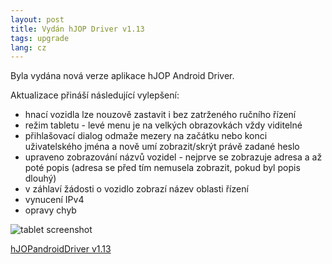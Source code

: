 ```yaml
---
layout: post
title: Vydán hJOP Driver v1.13
tags: upgrade
lang: cz
---
```


Byla vydána nová verze aplikace hJOP Android Driver.

Aktualizace přináší následující vylepšení:

 * hnací vozidla lze nouzově zastavit i bez zatrženého ručního řízení
 * režim tabletu - levé menu je na velkých obrazovkách vždy viditelné
 * přihlašovací dialog odmaže mezery na začátku nebo konci uživatelského jména a nově umí zobrazit/skrýt právě zadané heslo
 * upraveno zobrazování názvů vozidel - nejprve se zobrazuje adresa a až poté popis (adresa se před tím nemusela zobrazit, pokud byl popis dlouhý)
 * v záhlaví žádosti o vozidlo zobrazí název oblasti řízení
 * vynucení IPv4
 * opravy chyb

![tablet screenshot](https://play-lh.googleusercontent.com/__KBmUT57AwtpNooRjrPaDEOvUsvGNiHjUbYReNVKz8GhAKGqxn5tJ2YjQoD1FjAmC0)

<a class="btn" href="https://github.com/kmzbrnoI/hJOPandroidDriver/releases/tag/v1.13">hJOPandroidDriver v1.13</a>
